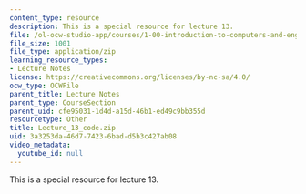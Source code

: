 ```yaml
---
content_type: resource
description: This is a special resource for lecture 13.
file: /ol-ocw-studio-app/courses/1-00-introduction-to-computers-and-engineering-problem-solving-spring-2012/3a3253da46d774236badd5b3c427ab08_Lecture_13_code.zip
file_size: 1001
file_type: application/zip
learning_resource_types:
- Lecture Notes
license: https://creativecommons.org/licenses/by-nc-sa/4.0/
ocw_type: OCWFile
parent_title: Lecture Notes
parent_type: CourseSection
parent_uid: cfe95031-1d4d-a15d-46b1-ed49c9bb355d
resourcetype: Other
title: Lecture_13_code.zip
uid: 3a3253da-46d7-7423-6bad-d5b3c427ab08
video_metadata:
  youtube_id: null
---
```

This is a special resource for lecture 13.